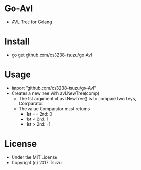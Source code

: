 # Go-Avl
- AVL Tree for Golang

# Install
- go get github.com/cs3238-tsuzu/go-Avl

# Usage
- import "github.com/cs3238-tsuzu/go-Avl"
- Creates a new tree with avl.NewTree(comp)
    - The 1st argument of avl.NewTree() is to compare two keys, Comparator.
    - The value Comparator must returns 
        - 1st == 2nd: 0
        - 1st < 2nd: 1
        - 1st > 2nd: -1


# License
- Under the MIT License
- Copyright (c) 2017 Tsuzu
